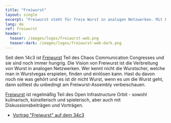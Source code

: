 ```yaml
---
title: "Freiwurst"
layout: single
excerpt: "Freiwurst steht für freie Wurst in analogen Netzwerken. Mit Frei im Sinne von öffentlich zugänglich bereichern sie den OIO zu einem gesättigten Orbit zu werden"
lang: de
ref: freiwurst
header:
  teaser: /images/logos/freiwurst-web.png
  teaser-dark: /images/logos/freiwurst-web-dark.png
---
```


Seit dem 14c3 ist [Freiwurst](https://freiwurst.net "Freiwurst") Teil des Chaos Communication Congresses und sie sind noch immer hungrig. Die Vision von Freiwurst ist die Verbreitung von Wurst in analogen Netzwerken. Wer kennt nicht die Wurstscher, welche man in Wurstvegas erspielen, finden und einlösen kann. Hast du davon noch nie was gehört und es ist dir nicht Wurst, wenn es um die Wurst geht, dann solltest du unbedingt am Freiwurst-Assembly verbeischauen.

[Freiwurst](https://freiwurst.net "Freiwurst") ist regelmäßig Teil des Open Infrastructure Orbit - sowohl kulinarisch, künstlerisch und spielerisch, aber auch mit Diskussionsbeiträgen und Vorträgen.

* [Vortrag "Freiwurst" auf dem 34c3](https://media.freifunk.net/v/freiwurst "Freiwurst")
